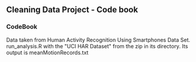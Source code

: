 ## Cleaning Data Project - Code book

### CodeBook

Data taken from Human Activity Recognition Using Smartphones Data Set. 
run_analysis.R with the "UCI HAR Dataset" from the zip in its directory. Its output is meanMotionRecords.txt

